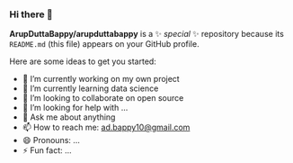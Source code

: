 ### Hi there 👋


**ArupDuttaBappy/arupduttabappy** is a ✨ _special_ ✨ repository because its `README.md` (this file) appears on your GitHub profile.

Here are some ideas to get you started:

- 🔭 I’m currently working on my own project
- 🌱 I’m currently learning data science
- 👯 I’m looking to collaborate on open source
- 🤔 I’m looking for help with ...
- 💬 Ask me about anything
- 📫 How to reach me: ad.bappy10@gmail.com
- 😄 Pronouns: ...
- ⚡ Fun fact: ...

